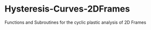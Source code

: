 # Hysteresis-Curves-2DFrames
 Functions and Subroutines for the cyclic plastic analysis of 2D Frames
